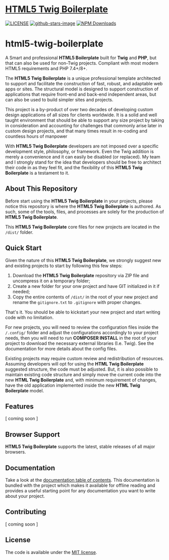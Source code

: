 # [HTML5 Twig Boilerplate](#)

[![LICENSE](https://img.shields.io/badge/license-MIT-lightblue.svg)](https://github.com/jcmarchi/html5-twig-boilerplate/blob/main/LICENSE)
[![github-stars-image](https://img.shields.io/github/stars/jcmarchi/html5-twig-boilerplate.svg?label=GitHub%20Stars)](https://github.com/jcmarchi/html5-twig-boilerplate)
[![NPM Downloads](https://img.shields.io/npm/dt/html5-twig-boilerplate.svg)](https://github.com/jcmarchi/html5-twig-boilerplate)

# html5-twig-boilerplate
A Smart and professional **HTML5 Boilerplate** built for **Twig** and **PHP**, but that can also be used for non-Twig projects. Compliant with most modern HTML5 requirements and PHP 7.4+/8+.

The **HTML5 Twig Boilerplate** is a unique professional template architected to support and facilitate the construction of fast, robust, and adaptable web apps or sites. The structural model is designed to support construction of applications that require front-end and back-end independent areas, but can also be used to build simpler sites and projects.

This project is a by-product of over two decades of developing custom design applications of all sizes for clients worldwide. It is a solid and well taught environment that should be able to support any size project by taking in consideration and accounting for challenges that commonly arise later in custom design projects, and that many times result in re-coding and countless hours of manpower

With **HTML5 Twig Boilerplate** developers are not imposed over a specific development style, philosophy, or framework. Even the Twig addition is merely a convenience and it can easily be disabled (or replaced). My team and I strongly stand for the idea that developers should be free to architect their code in as they feel fit, and the flexibility of this **HTML5 Twig Boilerplate** is a testament to it.

## About This Repository

Before start using the **HTML5 Twig Boilerplate** in your projects, please notice this repository is where the **HTML5 Twig Boilerplate** is authored. As such, some of the tools, files, and processes are solely for the production of **HTML5 Twig Boilerplate**.

This **HTML5 Twig Boilerplate** core files for new projects are located in the ` /dist/ ` folder.

## Quick Start

Given the nature of this **HTML5 Twig Boilerplate**, we strongly suggest new and existing projects to start by following this few steps:

1. Download the **HTML5 Twig Boilerplate** repository via ZIP file and uncompress it on a temporary folder;
2. Create a new folder for your onw project and have GIT initialized in it if needed;
3. Copy the entire contents of ` /dist/ ` in the root of your new project and rename the `gitignore.txt` to `.gitignore` with proper changes.

That's it. You should be able to kickstart your new project and start writing code with no limitation.

For new projects, you will need to review the configuration files inside the ` /.config/ ` folder and adjust the configurations accordingly to your project needs, then you will need to run **COMPOSER INSTALL** in the root of your project to download the necessary external libraries (I.e. Twig). See the documentation for more details about the config files.

Existing projects may require custom review and redistribution of resources. Assuming developers will opt for using the **HTML Twig Boilerplate** suggested structure, the code must be adjusted. But, it is also possible to maintain existing code structure and simply move the current code into the new **HTML Twig Boilerplate** and, with minimum requirement of changes, have the old application implemented inside the new **HTML Twig Boilerplate** model.

## Features
[ coming soon ]

## Browser Support

**HTML5 Twig Boilerplate** supports the latest, stable releases of all major browsers.

## Documentation

Take a look at the [documentation table of contents](docs/TOC.md). This documentation is bundled with the project which makes it available for offline reading and provides a useful starting point for any documentation you want to write about your project.

## Contributing
[ coming soon ]

## License

The code is available under the [MIT license](LICENSE).
